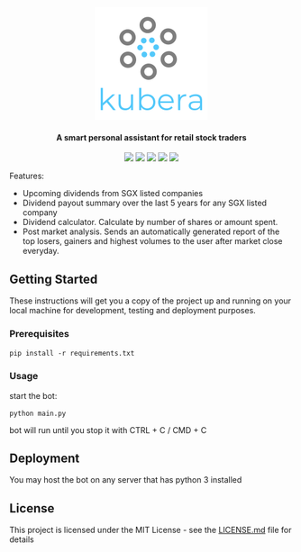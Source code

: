 <p align="center"><img src="https://github.com/santhoshraje/kubera/blob/master/logo.png"></p>
<h4 align="center">A smart personal assistant for retail stock traders</h4>

<p align="center">
<img src="https://img.shields.io/badge/built%20with-Python3-red.svg" />
<img src="https://img.shields.io/github/v/release/santhoshraje/kubera" />
<img src="https://img.shields.io/badge/telegram-%40kubera__bot-blue" />
<img src="https://img.shields.io/github/last-commit/santhoshraje/kubera/master" />
<img src="https://img.shields.io/badge/license-MIT-orange" />
</p>



Features: 

 - Upcoming dividends from SGX listed companies
 - Dividend payout summary over the last 5 years for any SGX listed company
 - Dividend calculator. Calculate by number of shares or amount spent.
 - Post market analysis. Sends an automatically generated report of the top losers, gainers and highest volumes to the user after market close everyday.
  
 ## Getting Started

These instructions will get you a copy of the project up and running on your local machine for development, testing and deployment purposes.

### Prerequisites
```
pip install -r requirements.txt
```

### Usage

start the bot:

```
python main.py
```
bot will run until you stop it with CTRL + C / CMD + C

## Deployment

You may host the bot on any server that has python 3 installed

## License

This project is licensed under the MIT License - see the [LICENSE.md](LICENSE.md) file for details


